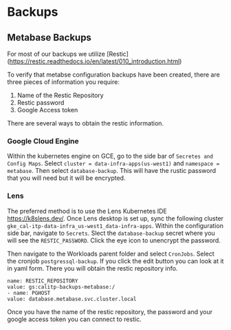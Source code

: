 # Backups

## Metabase Backups
For most of our backups we utilize [Restic] (https://restic.readthedocs.io/en/latest/010_introduction.html)

To verify that metabse configuration backups have been created, there are three pieces of information you require:
1. Name of the Restic Repository
2. Restic password
3. Google Access token

There are several ways to obtain the restic information.

### Google Cloud Engine

Within the kubernetes engine on GCE, go to the side bar of `Secretes and Config Maps`. Select `cluster = data-infra-apps(us-west1)` and `namespace = metabase`. Then select `database-backup`. This will have the rustic password that you will need but it will be encrypted.

### Lens
The preferred method is to use the Lens Kubernetes IDE https://k8slens.dev/. Once Lens desktop is set up, sync the following cluster `gke_cal-itp-data-infra_us-west1_data-infra-apps`. Within the configuration side bar, navigate to `Secrets`. Slect the `database-backup` secret where you will see the `RESTIC_PASSWORD`. Click the eye icon to unencrypt the password.

Then navigate to the Workloads parent folder and select `CronJobs`. Select the cronjob `postgressql-backup`. If you click the edit button you can look at it in yaml form. There you will obtain the restic repository info.
```
name: RESTIC_REPOSITORY
value: gs:calitp-backups-metabase:/
- name: PGHOST
value: database.metabase.svc.cluster.local
```

Once you have the name of the restic repository, the password and your google access token you can connect to restic.
